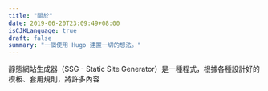 ```yaml
---
title: "關於"
date: 2019-06-20T23:09:49+08:00
isCJKLanguage: true
draft: false
summary: "一個使用 Hugo 建置一切的想法。"
---
```


靜態網站生成器（SSG - Static Site Generator）是一種程式，根據各種設計好的模板、套用規則，將許多內容

